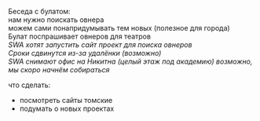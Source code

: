 Беседа с булатом:  
нам нужно поискать овнера  
можем сами понапридумывать тем новых (полезное для города)  
Булат поспрашивает овнеров для театров  
*SWA хотят запустить сайт проект для поиска овнеров*  
*Сроки сдвинутся из-за удалёнки (возможно)*  
*SWA cнимают офис на Никитна (целый этаж под академию) возможно, мы скоро начнём собираться*  

что сделать:
+ посмотреть сайты томские
+ подумать о новых проектах
